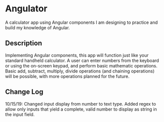 # Angulator

A calculator app using Angular components I am designing to practice and build my knowledge of Angular. 

## Description
Implementing Angular components, this app will function just like your standard handheld calculator. A user can enter numbers from the keyboard or using the on-screen keypad, and perform basic mathematic operations. Basic add, subtract, multiply, divide operations (and chaining operations) will be possible, with more operations planned for the future.

## Change Log
10/15/19: Changed input display from number to text type. Added regex to allow only inputs that yield a complete, valid number to display as string in the input field.
